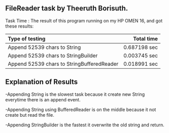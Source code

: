 ## FileReader task by Theeruth Borisuth.

Task	Time :
The result of this program running on my HP OMEN 16, and got
these results:

| Type of testing | Total time |
|:----------------|-----------:|
|Append 52539 chars to String|0.687198 sec|
|Append 52539 chars to StringBuilder|0.003745 sec|
|Append 52539 chars to StringBufferedReader|0.018991 sec|
## Explanation of Results

-Appending String is the slowest task because it create new String everytime there is an append event.

-Appending String using BufferedReader is on the middle because it not create but read the file.

-Appending StringBuilder is the fastest it overwrite the old string and return.


